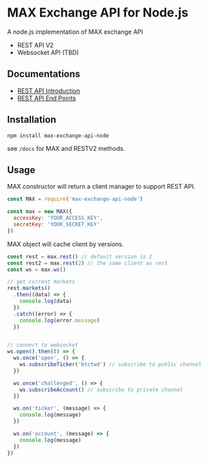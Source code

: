 # MAX Exchange API for Node.js

A node.js implementation of MAX exchange API

* REST API V2
* Websocket API (TBD)

## Documentations

* [REST API Introduction](https://max.maicoin.com/documents/api_v2)
* [REST API End Points](https://max.maicoin.com/documents/api_list)

## Installation

```
npm install max-exchange-api-node
```

see `/docs` for MAX and RESTV2 methods.

## Usage

MAX constructor will return a client manager to support REST API.

```js
const MAX = require('max-exchange-api-node')

const max = new MAX({
  accessKey: 'YOUR_ACCESS_KEY',
  secretKey: 'YOUR_SECRET_KEY'
})
```

MAX object will cache client by versions.

``` js
const rest = max.rest() // default version is 2
const rest2 = max.rest(2) // the same client as rest
const ws = max.ws()

// get current markets
rest.markets()
  .then((data) => {
    console.log(data)
  })
  .catch((error) => {
    console.log(error.message)
  })


// connect to websocket
ws.open().then(() => {
  ws.once('open', () => {
    ws.subscribeTicker('btctwd') // subscribe to public channel
  })

  ws.once('challenged', () => {
    ws.subscribeAccount() // subscribe to private channel
  })

  ws.on('ticker', (message) => {
    console.log(message)
  })

  ws.on('account', (message) => {
    console.log(message)
  })
})
```
